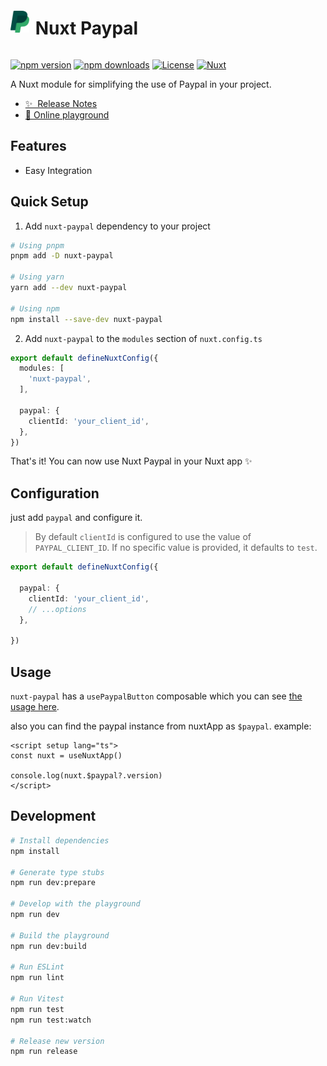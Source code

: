 <div style="display:flex;align-items:center;gap:10px">
    <img height="35" src="https://raw.githubusercontent.com/arashsheyda/nuxt-paypal/35f031801ff16bb937c02f1534eee0e06f1afabc/playground/public/logo.svg">
    <h1>Nuxt Paypal</h1>
</div>

[![npm version][npm-version-src]][npm-version-href]
[![npm downloads][npm-downloads-src]][npm-downloads-href]
[![License][license-src]][license-href]
[![Nuxt][nuxt-src]][nuxt-href]

A Nuxt module for simplifying the use of Paypal in your project.

- [✨ &nbsp;Release Notes](/CHANGELOG.md)
- [🏀 Online playground](https://stackblitz.com/github/arashsheyda/nuxt-paypal?file=playground%2Fapp.vue)

## Features

- Easy Integration

## Quick Setup

1. Add `nuxt-paypal` dependency to your project

```bash
# Using pnpm
pnpm add -D nuxt-paypal

# Using yarn
yarn add --dev nuxt-paypal

# Using npm
npm install --save-dev nuxt-paypal
```

2. Add `nuxt-paypal` to the `modules` section of `nuxt.config.ts`

```ts
export default defineNuxtConfig({
  modules: [
    'nuxt-paypal',
  ],

  paypal: {
    clientId: 'your_client_id',
  },
})
```

That's it! You can now use Nuxt Paypal in your Nuxt app ✨

## Configuration

just add `paypal` and configure it.
> By default `clientId` is configured to use the value of `PAYPAL_CLIENT_ID`. If no specific value is provided, it defaults to `test`.

```ts
export default defineNuxtConfig({
  
  paypal: {
    clientId: 'your_client_id',
    // ...options
  },

})
```

## Usage
`nuxt-paypal` has a `usePaypalButton` composable which you can see [the usage here](https://github.com/arashsheyda/nuxt-paypal/blob/main/playground/app.vue).

also you can find the paypal instance from nuxtApp as `$paypal`. example:

```vue
<script setup lang="ts">
const nuxt = useNuxtApp()

console.log(nuxt.$paypal?.version)
</script>
```

## Development

```bash
# Install dependencies
npm install

# Generate type stubs
npm run dev:prepare

# Develop with the playground
npm run dev

# Build the playground
npm run dev:build

# Run ESLint
npm run lint

# Run Vitest
npm run test
npm run test:watch

# Release new version
npm run release
```

<!-- Badges -->
[npm-version-src]: https://img.shields.io/npm/v/nuxt-paypal/latest.svg?style=flat&colorA=18181B&colorB=28CF8D
[npm-version-href]: https://npmjs.com/package/nuxt-paypal

[npm-downloads-src]: https://img.shields.io/npm/dm/nuxt-paypal.svg?style=flat&colorA=18181B&colorB=28CF8D
[npm-downloads-href]: https://npmjs.com/package/nuxt-paypal

[license-src]: https://img.shields.io/npm/l/nuxt-paypal.svg?style=flat&colorA=18181B&colorB=28CF8D
[license-href]: https://npmjs.com/package/nuxt-paypal

[nuxt-src]: https://img.shields.io/badge/Nuxt-18181B?logo=nuxt.js
[nuxt-href]: https://nuxt.com
